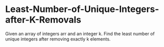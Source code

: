 # Least-Number-of-Unique-Integers-after-K-Removals
Given an array of integers arr and an integer k. Find the least number of unique integers after removing exactly k elements.    
